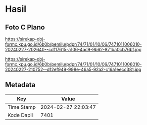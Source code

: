 # Hasil

## Foto C Plano

https://sirekap-obj-formc.kpu.go.id/6b0b/pemilu/pdpr/74/71/01/10/06/7471011006010-20240227-202640--cdf17615-a106-4ac9-9b62-871ba0cb76bf.jpg

https://sirekap-obj-formc.kpu.go.id/6b0b/pemilu/pdpr/74/71/01/10/06/7471011006010-20240227-210752--d12ef949-998e-46a5-92a2-c16a1eecc381.jpg


## Metadata

| Key        | Value               |
| ---------- | ------------------- |
| Time Stamp | 2024-02-27 22:03:47 |
| Kode Dapil | 7401                |



